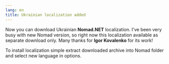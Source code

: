 ```yaml
---
lang: en
title: Ukrainian localization added
---
```

Now you can download Ukrainian **Nomad.NET** localization. I've been very busy with new Nomad version, so right now this localization available as separate download only. Many thanks for **Igor Kovalenko** for its work!

To install localization simple extract downloaded archive into Nomad folder and select new language in options.
